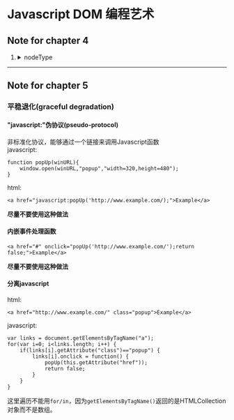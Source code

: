 # Javascript DOM 编程艺术
## Note for chapter 4

1. <details><summary>nodeType</summary>
    nodeType属性共有12种可选值，只有三种具有实用价值：<br/>
    元素节点属性值为1<br>
    属性节点属性值为2<br>
    文本节点属性值为3<br>
</details>

---
## Note for chapter 5
### 平稳退化(graceful degradation)
#### "javascript:"伪协议(pseudo-protocol)
非标准化协议，能够通过一个链接来调用Javascript函数<br/>
javascript:<br/>
```
function popUp(winURL){
    window.open(winURL,"popup","width=320,height=480");
}
```
html:<br/>
```
<a href="javascript:popUp('http://www.example.com/);">Example</a>
```
<b>尽量不要使用这种做法</b>
#### 内嵌事件处理函数
```
<a href="#" onclick="popUp('http://www.example.com/');return false;">Example</a>
```
<b>尽量不要使用这种做法</b>
#### 分离javascript
html:<br/>
```
<a href="http://www.example.com/" class="popup">Example</a>
```
javascript:<br/>
```
var links = document.getElementsByTagName("a");
for(var i=0; i<links.length; i++) {
    if(links[i].getAttribute("class")=="popup") {
        links[i].onclick = function() {
            popUp(this.getAttribute("href"));
            return false;
        }
    }
}
```
这里遍历不能用`for/in`，因为`getElementsByTagName()`返回的是HTMLCollection对象而不是数组。